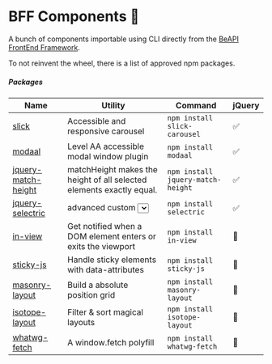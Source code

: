 # BFF Components 🦄

A bunch of components importable using CLI directly from the [BeAPI FrontEnd Framework](https://github.com/BeAPI/beapi-frontend-framework).

To not reinvent the wheel, there is a list of approved npm packages.

##### Packages

| Name  | Utility | Command | jQuery |
| ------------- | ------------- | ------------- | ------------- |
| [slick](https://www.npmjs.com/package/slick-carousel)  | Accessible and responsive carousel  | `npm install slick-carousel` | ✅ |
| [modaal ](https://www.npmjs.com/package/modaal )  |  Level AA accessible modal window plugin  | `npm install modaal`| ✅ |
| [jquery-match-height ](https://www.npmjs.com/package/jquery-match-height)  |  matchHeight makes the height of all selected elements exactly equal.  | `npm install jquery-match-height`| ✅ |
| [jquery-selectric ](https://www.npmjs.com/package/selectric)  |  advanced custom <select> UI with custom dropdown. keep OS UX on mobile devices  | `npm install selectric`| ✅ |
| [in-view](https://www.npmjs.com/package/in-view)  | Get notified when a DOM element enters or exits the viewport  | `npm install in-view` | 🚫 |
| [sticky-js](https://www.npmjs.com/package/sticky-js)  | Handle sticky elements with data-attributes  | `npm install sticky-js` | 🚫 |
| [masonry-layout](https://www.npmjs.com/package/masonry-layout)  | Build a absolute position grid  | `npm install masonry-layout` | 🚫 |
| [isotope-layout](https://www.npmjs.com/package/isotope-layout)  | Filter & sort magical layouts  | `npm install isotope-layout` | 🚫 |
| [whatwg-fetch](https://www.npmjs.com/package/whatwg-fetch)  | A window.fetch polyfill  | `npm install whatwg-fetch` | 🚫 |
